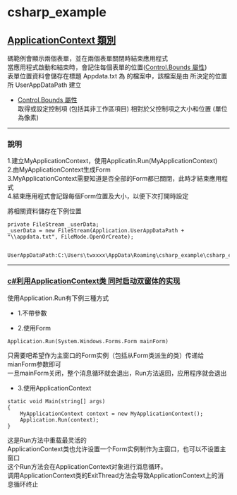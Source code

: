 # csharp_example

## [ApplicationContext 類別][1]  

碼範例會顯示兩個表單，並在兩個表單關閉時結束應用程式  
當應用程式啟動和結束時，會記住每個表單的位置([Control.Bounds 屬性][3])  
表單位置資料會儲存在標題 Appdata.txt 為 的檔案中，該檔案是由 所決定的位置所 UserAppDataPath 建立  

- [Control.Bounds 屬性][3]  
取得或設定控制項 (包括其非工作區項目) 相對於父控制項之大小和位置 (單位為像素)  

----------

### 說明

1.建立MyApplicationContext，使用Applicatin.Run(MyApplicationContext)  
2.由MyApplicationContext生成Form  
3.MyApplicationContext需要知道是否全部的Form都已關閉，此時才結束應用程式  
4.結束應用程式會記錄每個Form位置及大小，以便下次打開時設定  

將相關資料儲存在下例位置  
```
private FileStream _userData;
_userData = new FileStream(Application.UserAppDataPath + "\\appdata.txt", FileMode.OpenOrCreate);


UserAppDataPath:C:\Users\twxxxx\AppData\Roaming\csharp_example\csharp_example\1.0.0.0
```

----------

### [c#利用ApplicationContext类 同时启动双窗体的实现][2]  

使用Application.Run有下例三種方式

- 1.不帶參數

- 2.使用Form 

```
Application.Run(System.Windows.Forms.Form mainForm)
```
只需要吧希望作为主窗口的Form实例（包括从Form类派生的类）传递给mianForm参数即可  
一旦mainForm关闭，整个消息循环就会退出，Run方法返回，应用程序就会退出  

- 3.使用ApplicationContext 

```
static void Main(string[] args)
{
    MyApplicationContext context = new MyApplicationContext();
    Application.Run(context);
}
```

这是Run方法中重载最灵活的  
ApplicationContext类也允许设置一个Form实例制作为主窗口，也可以不设置主窗口  
这个Run方法会在ApplicationContext对象进行消息循环。  
调用ApplicationContext类的ExitThread方法会导致ApplicationContext上的消息循环终止  


[1]:https://docs.microsoft.com/zh-tw/dotnet/api/system.windows.forms.applicationcontext?view=windowsdesktop-6.0
[2]:https://www.cnblogs.com/mq0036/p/10503164.html
[3]:https://docs.microsoft.com/zh-tw/dotnet/api/system.windows.forms.control.bounds?view=windowsdesktop-6.0